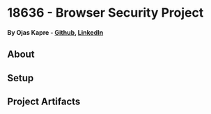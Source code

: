 # 18636 - Browser Security Project

#### By Ojas Kapre - [Github](https://github.com/ojasskapre), [LinkedIn](https://www.linkedin.com/in/ojaskapre/)

## About

## Setup

## Project Artifacts